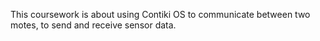This coursework is about using Contiki OS to communicate between two motes, to send and receive sensor data.